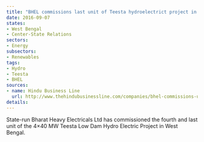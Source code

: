 ```yaml
---
title: "BHEL commissions last unit of Teesta hydroelectrict project in West Bengal"
date: 2016-09-07
states:
- West Bengal
- Center-State Relations
sectors:
- Energy
subsectors:
- Renewables
tags:
- Hydro
- Teesta
- BHEL
sources:
- name: Hindu Business Line
  url: http://www.thehindubusinessline.com/companies/bhel-commissions-unit4-of-teesta-power-project/article9065434.ece
details:
---
```


State-run Bharat Heavy Electricals Ltd has commissioned the fourth and last unit of the 4×40 MW Teesta Low Dam Hydro Electric Project in West Bengal.
